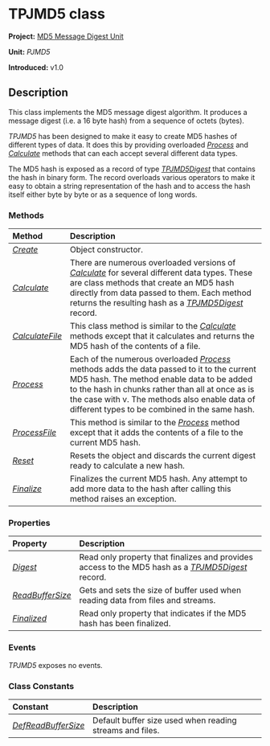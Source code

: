 # TPJMD5 class

**Project:** [MD5 Message Digest Unit](../API.md)

**Unit:** _PJMD5_

**Introduced:** v1.0

## Description

This class implements the MD5 message digest algorithm. It produces a message digest (i.e. a 16 byte hash) from a sequence of octets (bytes).

_TPJMD5_ has been designed to make it easy to create MD5 hashes of different types of data. It does this by providing overloaded [_Process_](./TPJMD5-Process.md) and [_Calculate_](./TPJMD5-Calculate.md) methods that can each accept several different data types.

The MD5 hash is exposed as a record of type [_TPJMD5Digest_](./TPJMD5Digest.md) that contains the hash in binary form. The record overloads various operators to make it easy to obtain a string representation of the hash and to access the hash itself either byte by byte or as a sequence of long words.

### Methods

| Method | Description |
|:-------|:------------|
| [_Create_](./TPJMD5-Create.md) | Object constructor. |
| [_Calculate_](./TPJMD5-Calculate.md) | There are numerous overloaded versions of [_Calculate_](./TPJMD5-Calculate.md) for several different data types. These are class methods that create an MD5 hash directly from data passed to them. Each method returns the resulting hash as a [_TPJMD5Digest_](./TPJMD5Digest.md) record. |
| [_CalculateFile_](./TPJMD5-CalculateFile.md) | This class method is similar to the [_Calculate_](./TPJMD5-Calculate.md) methods except that it calculates and returns the MD5 hash of the contents of a file. |
| [_Process_](./TPJMD5-Process.md) | Each of the numerous overloaded [_Process_](./TPJMD5-Process.md) methods adds the data passed to it to the current MD5 hash. The method enable data to be added to the hash in chunks rather than all at once as is the case with v. The methods also enable data of different types to be combined in the same hash. |
| [_ProcessFile_](./TPJMD5-ProcessFile.md) | This method is similar to the [_Process_](./TPJMD5-Process.md) method except that it adds the contents of a file to the current MD5 hash. |
| [_Reset_](./TPJMD5-Reset.md)  | Resets the object and discards the current digest ready to calculate a new hash. |
| [_Finalize_](./TPJMD5-Finalize.md) | Finalizes the current MD5 hash. Any attempt to add more data to the hash after calling this method raises an exception. |

### Properties

| Property | Description |
|:---------|:------------|
| [_Digest_](./TPJMD5-Digest.md) | Read only property that finalizes and provides access to the MD5 hash as a [_TPJMD5Digest_](./TPJMD5Digest.md) record. |
| [_ReadBufferSize_](./TPJMD5-ReadBufferSize.md) | Gets and sets the size of buffer used when reading data from files and streams. |
| [_Finalized_](./TPJMD5-Finalized.md) | Read only property that indicates if the MD5 hash has been finalized. |

### Events

_TPJMD5_ exposes no events.

### Class Constants

| Constant | Description |
|:---------|:------------|
| [_DefReadBufferSize_](TPJMD5-DefReadBufferSize.md) | Default buffer size used when reading streams and files. |
